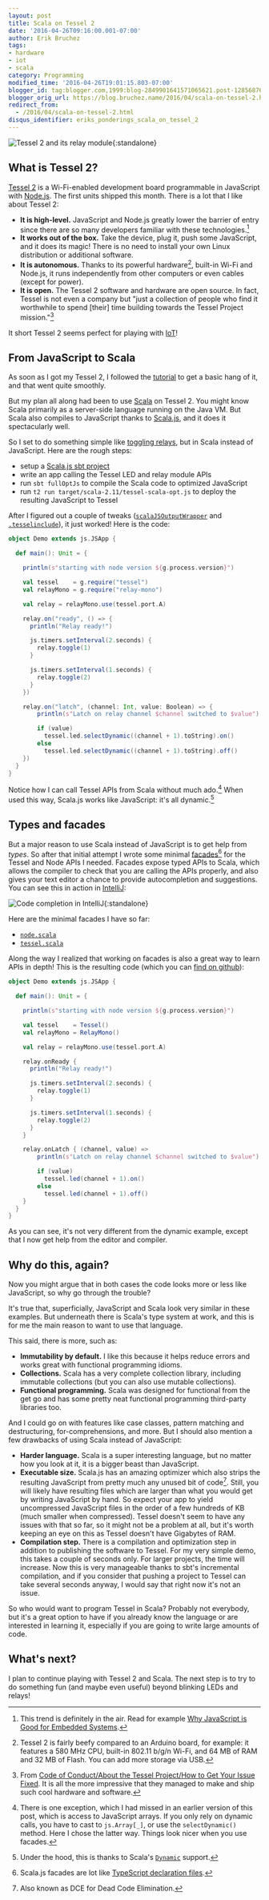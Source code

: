 ```yaml
---
layout: post
title: Scala on Tessel 2
date: '2016-04-26T09:16:00.001-07:00'
author: Erik Bruchez
tags:
- hardware
- iot
- scala
category: Programming
modified_time: '2016-04-26T19:01:15.803-07:00'
blogger_id: tag:blogger.com,1999:blog-2849901641571065621.post-1285687697298780515
blogger_orig_url: https://blog.bruchez.name/2016/04/scala-on-tessel-2.html
redirect_from:
  - /2016/04/scala-on-tessel-2.html
disqus_identifier: eriks_ponderings_scala_on_tessel_2
---
```

![Tessel 2 and its relay module](https://raw.githubusercontent.com/ebruchez/public/master/Blog%20posts/images/2016-04-23-tessel2-1024.jpg){:standalone}

## What is Tessel 2?

[Tessel 2](https://tessel.io/) is a Wi-Fi-enabled development board programmable in JavaScript with [Node.js](https://nodejs.org/en/). The first units shipped this month. There is a lot that I like about Tessel 2:

- __It is high-level.__ JavaScript and Node.js greatly lower the barrier of entry since there are so many developers familiar with these technologies.[^jsembedded]
- __It works out of the box.__ Take the device, plug it, push some JavaScript, and it does its magic! There is no need to install your own Linux distribution or additional software.
- __It is autonomous.__ Thanks to its powerful hardware[^specs], built-in Wi-Fi and Node.js, it runs independently from other computers or even cables (except for power).
- __It is open.__ The Tessel 2 software and hardware are open source. In fact, Tessel is not even a company but "just a collection of people who find it worthwhile to spend [their] time building towards the Tessel Project mission."[^open]

It short Tessel 2 seems perfect for playing with [IoT](https://en.wikipedia.org/wiki/Internet_of_Things)!

## From JavaScript to Scala

As soon as I got my Tessel 2, I followed the [tutorial](http://tessel.github.io/t2-start/) to get a basic hang of it, and that went quite smoothly.

But my plan all along had been to use [Scala](http://www.scala-lang.org/) on Tessel 2. You might know Scala primarily as a server-side language running on the Java VM. But Scala also compiles to JavaScript thanks to [Scala.js](https://www.scala-js.org/), and it does it spectacularly well.

So I set to do something simple like [toggling relays](http://tessel.github.io/t2-start/modules/relay.html), but in Scala instead of JavaScript. Here are the rough steps:

- setup a [Scala.js sbt project](https://www.scala-js.org/tutorial/basic/)
- write an app calling the Tessel LED and relay module APIs
- run `sbt fullOptJs` to compile the Scala code to optimized JavaScript
- run `t2 run target/scala-2.11/tessel-scala-opt.js` to deploy the resulting JavaScript to Tessel

After I figured out a couple of tweaks ([`scalaJSOutputWrapper`](https://github.com/ebruchez/tessel-scala/blob/master/build.sbt) and [`.tesselinclude`](https://github.com/ebruchez/tessel-scala/blob/master/.tesselinclude)), it just worked! Here is the code:

```scala
object Demo extends js.JSApp {

  def main(): Unit = {

    println(s"starting with node version ${g.process.version}")

    val tessel    = g.require("tessel")
    val relayMono = g.require("relay-mono")

    val relay = relayMono.use(tessel.port.A)

    relay.on("ready", () => {
      println("Relay ready!")

      js.timers.setInterval(2.seconds) {
        relay.toggle(1)
      }

      js.timers.setInterval(1.seconds) {
        relay.toggle(2)
      }
    })

    relay.on("latch", (channel: Int, value: Boolean) => {
        println(s"Latch on relay channel $channel switched to $value")

        if (value)
          tessel.led.selectDynamic((channel + 1).toString).on()
        else
          tessel.led.selectDynamic((channel + 1).toString).off()
    })
  }
}
```

Notice how I can call Tessel APIs from Scala without much ado.[^ado] When used this way, Scala.js works like JavaScript: it's all dynamic.[^dynamic]

## Types and facades

But a major reason to use Scala instead of JavaScript is to get help from *types*. So after that initial attempt I wrote some minimal [facades](https://www.scala-js.org/doc/interoperability/facade-types.html)[^typescript] for the Tessel and Node APIs I needed. Facades expose typed APIs to Scala, which allows the compiler to check that you are calling the APIs properly, and also gives your text editor a chance to provide autocompletion and suggestions. You can see this in action in [IntelliJ](https://www.jetbrains.com/idea/):

![Code completion in IntelliJ](https://raw.githubusercontent.com/ebruchez/public/master/Blog%20posts/images/2016-04-18-suggestion.png){:standalone}

Here are the minimal facades I have so far:

- [`node.scala`](https://github.com/ebruchez/tessel-scala/blob/master/src/main/scala/org/bruchez/tessel/node.scala)
- [`tessel.scala`](https://github.com/ebruchez/tessel-scala/blob/master/src/main/scala/org/bruchez/tessel/tessel.scala)

Along the way I realized that working on facades is also a great way to learn APIs in depth! This is the resulting code (which you can [find on github](https://github.com/ebruchez/tessel-scala/blob/master/src/main/scala/org/bruchez/tessel/Demo.scala)):

```scala
object Demo extends js.JSApp {

  def main(): Unit = {

    println(s"starting with node version ${g.process.version}")

    val tessel    = Tessel()
    val relayMono = RelayMono()

    val relay = relayMono.use(tessel.port.A)

    relay.onReady {
      println("Relay ready!")

      js.timers.setInterval(2.seconds) {
        relay.toggle(1)
      }

      js.timers.setInterval(1.seconds) {
        relay.toggle(2)
      }
    }

    relay.onLatch { (channel, value) =>
        println(s"Latch on relay channel $channel switched to $value")

        if (value)
          tessel.led(channel + 1).on()
        else
          tessel.led(channel + 1).off()
    }
  }
}

```

As you can see, it's not very different from the dynamic example, except that I now get help from the editor and compiler.

## Why do this, again?

Now you might argue that in both cases the code looks more or less like JavaScript, so why go through the trouble?

It's true that, superficially, JavaScript and Scala look very similar in these examples. But underneath there is Scala's type system at work, and this is for me the main reason to want to use that language.

This said, there is more, such as:

- __Immutability by default.__ I like this because it helps reduce errors and works great with functional programming idioms.
- __Collections.__ Scala has a very complete collection library, including immutable collections (but you can also use mutable collections).
- __Functional programming.__ Scala was designed for functional from the get go and has some pretty neat functional programming third-party libraries too.

And I could go on with features like case classes, pattern matching and destructuring, for-comprehensions, and more. But I should also mention a few drawbacks of using Scala instead of JavaScript:

- __Harder language.__ Scala is a super interesting language, but no matter how you look at it, it is a bigger beast than JavaScript.
- __Executable size.__ Scala.js has an amazing optimizer which also strips the resulting JavaScript from pretty much any unused bit of code[^dce]. Still, you will likely have resulting files which are larger than what you would get by writing JavaScript by hand. So expect your app to yield uncompressed JavaScript files in the order of a few hundreds of KB (much smaller when compressed). Tessel doesn't seem to have any issues with that so far, so it might not be a problem at all, but it's worth keeping an eye on this as Tessel doesn't have Gigabytes of RAM.
- __Compilation step.__ There is a compilation and optimization step in addition to publishing the software to Tessel. For my very simple demo, this takes a couple of seconds only. For larger projects, the time will increase. Now this is very manageable thanks to sbt's incremental compilation, and if you consider that pushing a project to Tessel can take several seconds anyway, I would say that right now it's not an issue.

So who would want to program Tessel in Scala? Probably not everybody, but it's a great option to have if you already know the language or are interested in learning it, especially if you are going to write large amounts of code.

## What's next?

I plan to continue playing with Tessel 2 and Scala. The next step is to try to do something fun (and maybe even useful) beyond blinking LEDs and relays!

[^jsembedded]: This trend is definitely in the air. Read for example [Why JavaScript is Good for Embedded Systems](https://www.linkedin.com/pulse/why-javascript-good-embedded-systems-shawn-hymel).

[^open]: From [Code of Conduct/About the Tessel Project/How to Get Your Issue Fixed](https://forums.tessel.io/t/code-of-conduct-about-the-tessel-project-how-to-get-your-issue-fixed/2378). It is all the more impressive that they managed to make and ship such cool hardware and software.

[^dce]: Also known as DCE for Dead Code Elimination.

[^specs]: Tessel 2 is fairly beefy compared to an Arduino board, for example: it features a 580 MHz CPU, built-in 802.11 b/g/n Wi-Fi, and 64 MB of RAM and 32 MB of Flash. You can add more storage via USB.

[^typescript]: Scala.js facades are lot like [TypeScript declaration files](https://www.typescriptlang.org/docs/handbook/writing-declaration-files.html).

[^ado]: There is one exception, which I had missed in an earlier version of this post, which is access to JavaScript arrays. If you only rely on dynamic calls, you have to cast to `js.Array[_]`, or use the `selectDynamic()` method. Here I chose the latter way. Things look nicer when you use facades.

[^dynamic]: Under the hood, this is thanks to Scala's [`Dynamic`](http://www.scala-lang.org/files/archive/api/2.11.8/index.html#scala.Dynamic) support.
